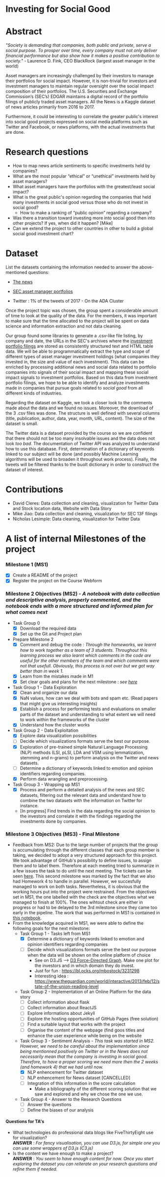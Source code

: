 # Investing for Social Good

# Abstract
*"Society is demanding that companies, both public and private, serve a social purpose. To prosper over time, every company must not only deliver financial performance but also show how it makes a positive contribution to society."* - Laurence D. Fink, CEO BlackRock (largest asset manager in the world)

Asset managers are increasingly challenged by their investors to manage their portfolios for social impact. However, it is non-trivial for investors and investment managers to maintain regular oversight over the social impact composition of their portfolios. The U.S. Securities and Exchange Commission’s (SEC’s) EDGAR maintains a digital record of the portfolio filings of publicly traded asset managers. All the News is a Kaggle dataset of news articles primarily from 2016 to 2017. 

Furthermore, it could be interesting to correlate the greater public's interest into social good projects expressed on social media platforms such as Twitter and Facebook, or news platforms, with the actual investments that are done. 

# Research questions
- How to map news article sentiments to specific investments held by companies?
- What are the most popular “ethical” or “unethical” investments held by asset managers?
- What asset managers have the portfolios with the greatest/least social impact?
- What is the great public's opinion regarding the companies that held many investments in social good versus those who do not invest in social good? 
  - How to make a ranking of “public opinion” regarding a company?
- Was there a transition toward investing more into social good then into other projects? If yes, when did it happen? [Mike]
- Can we extend the project to other countries in other to build a global social good investment chart? 

# Dataset
List the datasets containing the information needed to answer the above-mentioned questions: 

- [The news](https://www.kaggle.com/snapcrack/all-the-news/home)

- [SEC asset manager portfolios](https://www.sec.gov/cgi-bin/browse-edgar?company=&CIK=&type=13F&owner=include&count=40&action=getcurrent)
- Twitter : 1% of the tweets of 2017 - On the ADA Cluster

Once the project topic was chosen, the group spent a considerable amount of time to look at the quality of the data. For the members, it was important to make sure that the time allocated to the project will be spent on data science and information extraction and not data cleaning.

Our group found some libraries to generate a .csv-like file listing, by company and date, the URLs in the SEC's archives where the [investment portfolio filings](https://github.com/edouardswiac/python-edgar) are stored as consistently structured text and HTML table data. We will be able to programmatically extract the type and scope of different types of asset manager investment holdings (what companies they invested in, the size and value of each investment). This data can be enriched by processing additional news and social data related to portfolio companies into signals of their social impact and mapping these social impact signals to investment portfolios. Based on this data from investment portfolio filings, we hope to be able to identify and analyze investments made in companies that pursue goals related to *social good* from all different kinds of industries. 

Regarding the dataset on Kaggle, we took a closer look to the comments made about the data and we found no issues. Moreover, the download of the 3 .csv files was done. The structure is well defined with several columns (title, publication, author, data, year, month, URL, content). The size of the dataset is small. 

The Twitter data is a dataset provided by the course so we are confident that there should not be too many insolvable issues and the data does not look *too bad*. The documentation of Twitter API was analyzed to understand how to use this database. First, determination of a dictionary of keywords linked to our subject will be done (and possibly Machine Learning algorithms will be used to broaden it throughout work process). Finally, the tweets will be filtered thanks to the buolt dictionary in order to construct the dataset of interest.

# Contributions
* David Cleres: Data collection and cleaning, visualization for Twitter Data and Stock location data, Website with Data Story
* Mike Jiao: Data collection and cleaning, visualization for SEC 13F filings
* Nicholas Lesimple: Data cleaning, visualization for Twitter Data

# A list of internal Milestones of the project

### Milestone 1 (MS1) 
- [x] Create a README of the project
- [x] Register the project on the Course Webform

### Milestone 2 Objectives (MS2) - *A notebook with data collection and descriptive analysis, properly commented, and the notebook ends with a more structured and informed plan for what comes next*
- Task Group 0
  - [x] Download the required data
  - [x] Set up the Git and Project plan
- Prepare Milestone 2 
  - [x] Comment and debug the code : *Through the homeworks, we learnt how to work together as a team of 3 students. Throughout this learning process we also learnt which comments in the code are useful for the other members of the team and which comments were not that usefull. Obviously, this process is not over but we got way better than in week 1.*
  - [x] Learn from the mistakes made in M1
  - [x] Set clear goals and plans for the next milestone : *see [here](https://github.com/dcleres/investing_for_social_good/projects/1)*
- Task Group 1 - Data Exploration
  - [x] Clean and organize our data
  - [x] NaN values, how can we deal with bots and spam etc. (Read papers that might give us interesting insights)
  - [x] Establish a process for performing tests and evaluations on smaller parts of the dataset and understanding to what extent we will need to work within the frameworks of the cluster
  - [x] Understand how the cluster works
- Task Group 2 - Data Exploitation
  - [x] Explore data visualization possibilities
  - [ ] Decide which visualizations formats serve the best our purpose.
  - [x] Exploration of pre-trained simple Natural Language Processing (NLP) methods (LSI, pLSI, LDA and VSM using lemmatization, stemming and n-grams) to perform analysis on the Twitter and news datasets.
  - [ ] Determine a dictionary of keywords linked to emotion and opinion identifiers regarding companies. 
  - [x] Perform data wrangling and preprocessing.
- Task Group 3 - Wrapping up MS1  
  - [x] Process and perform a detailed analysis of the news and SEC datasets, filtering out the relevant data and understand how to combine the two datasets with the information on Twitter for instance.
  - [In progress] Find trends in the data regarding the social opinion to the investors and correlate it with the findings regarding the investments done by companies. 
    
### Milestone 3 Objectives (MS3) - Final Milestone
- Feedback from MS2: Due to the large number of projects that the group is accumulating through the different classes that each group member is taking, we decided to adopt a very structured approach for this project. We took advantage of GitHub's possibility to define issues, to assign them and to label them. Therefore at each meeting tried to summarize in a few issues the task to do until the next meeting. The tickets can be seen [here](https://github.com/dcleres/investing_for_social_good/projects/1). This second milestone was marked by the fact that we also had Homework 4 to handle in parallel. However, we succesfully managed to work on both tasks. Nevertheless, it is obvious that the working hours put into the project were restrained. From the objectives set in MS1, the one labelled with the check are the objectives what we managed to finish at 100%. The ones wihtout check are either in progress or had to be delayed to the 3rd milestone since they came too early in the pipeline. The work that was performed in MS1 is contained in [this notebook](https://github.com/dcleres/investing_for_social_good/blob/master/milestone_2_notebook.ipynb). 
- From the knowledge acquired in MS1, we were able to define the following goals for the next milestone: 
  - Task Group 1 - Tasks left from MS1 
    - [x] Determine a dictionary of keywords linked to emotion and opinion identifiers regarding companies
    - [ ] Decide which visualizations formats serve the best our purpose when the data will be shown on the online platform of choice
      - See on D3.JS --> [D3 Force-Directed Graph](https://beta.observablehq.com/@mbostock/d3-force-directed-graph). Make one plot for the investors and in which domain they do invest. 
      - Just for fun : https://bl.ocks.org/mbostock/3231298
      - Interesting idea : https://www.theguardian.com/world/interactive/2013/feb/12/state-of-the-union-reading-level
  - Task Group 2 - Implementation of an Online Platform for the data story 
    - [ ] Collect information about flask 
    - [ ] Collect information about ReactJS
    - [ ] Explore informations about Jekyll
    - [ ] Explore the hosting opportunities of GitHub Pages (free solution) 
    - [ ] Find a suitable layout that works with the project 
    - [ ] Organise the content of the webpage (find goos titles and enhance the user experience while being on the website
  - Task Group 3 - Sentiment Analysis - *This task was started in MS2. However, we need to be careful about the implementation since being mentionned positively on Twitter or in the News does not necessarily mean that the company is investing in social good. Therefore, to have a proper scoring we need more then the 2 weeks (and homework 4) that we had until now.*
    - [x] NLP enhencement for Twitter dataset 
    - [ ] NLP enhencement for News dataset [CANCELLED]
    - [ ] Integration of this information in the score calculation 
        - Make a bibliography of the different scoring solution that we saw and explored and why we chose the one we use. 
  - Task Group 4 - Answer to the Research Questions 
    - [ ] Answer the questions
    - [ ] Define the biases of our analysis
     
#### Questions for TA's

- What technologies do professional data blogs like FiveThirtyEight use for visualization?\
    **ANSWER** : *For fancy visualisation, you can use D3.js, for simple one you can use some wrappers of D3.js (C3.js)* 
- Is the content we have enough to make a project?\
    **ANSWER** :  *You seem to have enough content for now. Once you start exploring the dataset you can reiterate on your research questions and refine them if needed.*
